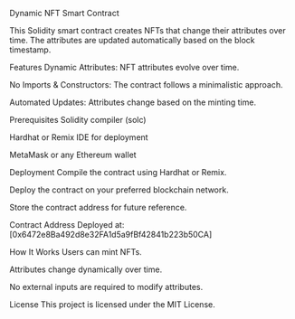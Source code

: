 Dynamic NFT Smart Contract

This Solidity smart contract creates NFTs that change their attributes over time. The attributes are updated automatically based on the block timestamp.

Features
Dynamic Attributes: NFT attributes evolve over time.

No Imports & Constructors: The contract follows a minimalistic approach.

Automated Updates: Attributes change based on the minting time.

Prerequisites
Solidity compiler (solc)

Hardhat or Remix IDE for deployment

MetaMask or any Ethereum wallet

Deployment
Compile the contract using Hardhat or Remix.

Deploy the contract on your preferred blockchain network.

Store the contract address for future reference.

Contract Address
Deployed at: [0x6472e8Ba492d8e32FA1d5a9fBf42841b223b50CA]

How It Works
Users can mint NFTs.

Attributes change dynamically over time.

No external inputs are required to modify attributes.

License
This project is licensed under the MIT License.
